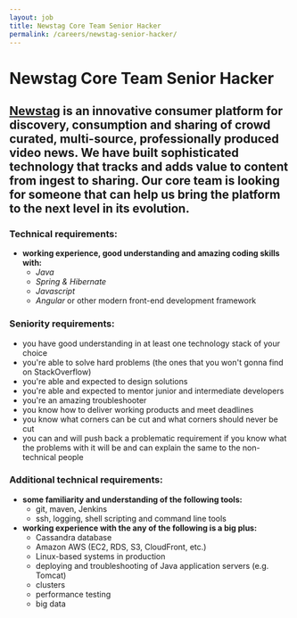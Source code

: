 ```yaml
---
layout: job
title: Newstag Core Team Senior Hacker
permalink: /careers/newstag-senior-hacker/
---
```


# Newstag Core Team Senior Hacker

## [Newstag](http://newstag.com/) is an innovative consumer platform for discovery, consumption and sharing of crowd curated, multi-source, professionally produced video news. We have built sophisticated technology that tracks and adds value to content from ingest to sharing. Our core team is looking for someone that can help us bring the platform to the next level in its evolution.

### Technical requirements:

* **working experience, good understanding and amazing coding skills with:**
  * *Java*
  * *Spring & Hibernate*
  * *Javascript*
  * *Angular* or other modern front-end development framework

### Seniority requirements:

* you have good understanding in at least one technology stack of your choice
* you're able to solve hard problems (the ones that you won't gonna find on StackOverflow)
* you're able and expected to design solutions
* you're able and expected to mentor junior and intermediate developers
* you're an amazing troubleshooter
* you know how to deliver working products and meet deadlines
* you know what corners can be cut and what corners should never be cut
* you can and will push back a problematic requirement if you know what the problems with it will be and can explain the same to the non-technical people

### Additional technical requirements:

* **some familiarity and understanding of the following tools:**
  * git, maven, Jenkins
  * ssh, logging,  shell scripting and command line tools
* **working experience with the any of the following is a big plus:**
  * Cassandra database
  * Amazon AWS  (EC2, RDS, S3, CloudFront, etc.)
  * Linux-based systems in production
  * deploying and troubleshooting of Java application servers (e.g. Tomcat)
  * clusters
  * performance testing
  * big data
